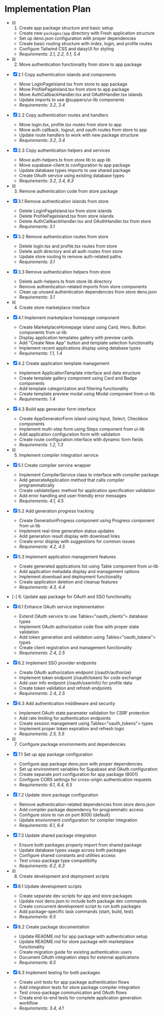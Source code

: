 # Implementation Plan

- [x] 1. Create app package structure and basic setup
  - Create new `packages/app` directory with Fresh application structure
  - Set up deno.json configuration with proper dependencies
  - Create basic routing structure with index, login, and profile routes
  - Configure Tailwind CSS and daisyUI for styling
  - _Requirements: 2.1, 2.2, 5.1, 5.4_

- [x] 2. Move authentication functionality from store to app package
- [x] 2.1 Copy authentication islands and components
  - Move LoginPageIsland.tsx from store to app package
  - Move ProfilePageIsland.tsx from store to app package
  - Move AuthCallbackHandler.tsx and OAuthHandler.tsx islands
  - Update imports to use @suppers/ui-lib components
  - _Requirements: 3.2, 3.4_

- [x] 2.2 Copy authentication routes and handlers
  - Move login.tsx, profile.tsx routes from store to app
  - Move auth callback, logout, and oauth routes from store to app
  - Update route handlers to work with new package structure
  - _Requirements: 3.2, 3.4_

- [x] 2.3 Copy authentication helpers and services
  - Move auth-helpers.ts from store lib to app lib
  - Move supabase-client.ts configuration to app package
  - Update database types imports to use shared package
  - Create OAuth service using existing database types
  - _Requirements: 3.2, 3.4, 6.3_

- [x] 3. Remove authentication code from store package
- [x] 3.1 Remove authentication islands from store
  - Delete LoginPageIsland.tsx from store islands
  - Delete ProfilePageIsland.tsx from store islands
  - Delete AuthCallbackHandler.tsx and OAuthHandler.tsx from store
  - _Requirements: 3.1_

- [x] 3.2 Remove authentication routes from store
  - Delete login.tsx and profile.tsx routes from store
  - Delete auth directory and all auth routes from store
  - Update store routing to remove auth-related paths
  - _Requirements: 3.1_

- [x] 3.3 Remove authentication helpers from store
  - Delete auth-helpers.ts from store lib directory
  - Remove authentication-related imports from store components
  - Clean up unused authentication dependencies from store deno.json
  - _Requirements: 3.1_

- [x] 4. Create store marketplace interface
- [x] 4.1 Implement marketplace homepage component
  - Create MarketplaceHomepage island using Card, Hero, Button components from ui-lib
  - Display application templates gallery with preview cards
  - Add "Create New App" button and template selection functionality
  - Implement recent applications display using database types
  - _Requirements: 1.1, 1.4_

- [x] 4.2 Create application template management
  - Implement ApplicationTemplate interface and data structure
  - Create template gallery component using Card and Badge components
  - Add template categorization and filtering functionality
  - Create template preview modal using Modal component from ui-lib
  - _Requirements: 1.4_

- [x] 4.3 Build app generator form interface
  - Create AppGeneratorForm island using Input, Select, Checkbox components
  - Implement multi-step form using Steps component from ui-lib
  - Add application configuration form with validation
  - Create route configuration interface with dynamic form fields
  - _Requirements: 1.2, 1.3_

- [x] 5. Implement compiler integration service
- [x] 5.1 Create compiler service wrapper
  - Implement CompilerService class to interface with compiler package
  - Add generateApplication method that calls compiler programmatically
  - Create validateSpec method for application specification validation
  - Add error handling and user-friendly error messages
  - _Requirements: 4.1, 4.5_

- [x] 5.2 Add generation progress tracking
  - Create GenerationProgress component using Progress component from ui-lib
  - Implement real-time generation status updates
  - Add generation result display with download links
  - Create error display with suggestions for common issues
  - _Requirements: 4.2, 4.5_

- [x] 5.3 Implement application management features
  - Create generated applications list using Table component from ui-lib
  - Add application metadata display and management options
  - Implement download and deployment functionality
  - Create application deletion and cleanup features
  - _Requirements: 4.3, 4.4_

- [-] 6. Update app package for OAuth and SSO functionality
- [x] 6.1 Enhance OAuth service implementation
  - Extend OAuth service to use Tables<"oauth_clients"> database types
  - Implement OAuth authorization code flow with proper state validation
  - Add token generation and validation using Tables<"oauth_tokens"> types
  - Create client registration and management functionality
  - _Requirements: 2.4, 2.5_

- [x] 6.2 Implement SSO provider endpoints
  - Create OAuth authorization endpoint (/oauth/authorize)
  - Implement token endpoint (/oauth/token) for code exchange
  - Add user info endpoint (/oauth/userinfo) for profile data
  - Create token validation and refresh endpoints
  - _Requirements: 2.4, 2.5_

- [x] 6.3 Add authentication middleware and security
  - Implement OAuth state parameter validation for CSRF protection
  - Add rate limiting for authentication endpoints
  - Create session management using Tables<"oauth_tokens"> types
  - Implement proper token expiration and refresh logic
  - _Requirements: 2.5, 5.5_

- [x] 7. Configure package environments and dependencies
- [x] 7.1 Set up app package configuration
  - Configure app package deno.json with proper dependencies
  - Set up environment variables for Supabase and OAuth configuration
  - Create separate port configuration for app package (8001)
  - Configure CORS settings for cross-origin authentication requests
  - _Requirements: 6.1, 6.4, 6.5_

- [x] 7.2 Update store package configuration
  - Remove authentication-related dependencies from store deno.json
  - Add compiler package dependency for programmatic access
  - Configure store to run on port 8000 (default)
  - Update environment configuration for compiler integration
  - _Requirements: 6.1, 6.4_

- [x] 7.3 Update shared package integration
  - Ensure both packages properly import from shared package
  - Update database types usage across both packages
  - Configure shared constants and utilities access
  - Test cross-package type compatibility
  - _Requirements: 6.2, 6.3_

- [x] 8. Create development and deployment scripts
- [x] 8.1 Update development scripts
  - Create separate dev scripts for app and store packages
  - Update root deno.json to include both package dev commands
  - Create concurrent development script to run both packages
  - Add package-specific task commands (start, build, test)
  - _Requirements: 6.5_

- [x] 8.2 Create package documentation
  - Update README.md for app package with authentication setup
  - Update README.md for store package with marketplace functionality
  - Create migration guide for existing authentication users
  - Document OAuth integration steps for external applications
  - _Requirements: 6.5_

- [x] 8.3 Implement testing for both packages
  - Create unit tests for app package authentication flows
  - Add integration tests for store package compiler integration
  - Test cross-package communication and OAuth flows
  - Create end-to-end tests for complete application generation workflow
  - _Requirements: 3.4, 4.1_